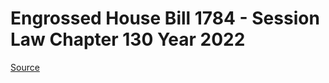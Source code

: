 # Engrossed House Bill 1784 - Session Law Chapter 130 Year 2022

[Source](http://lawfilesext.leg.wa.gov/biennium/2021-22/Pdf/Bills/Session%20Laws/House/1784.SL.pdf)